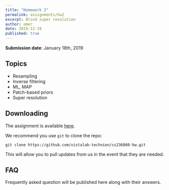 ```yaml
---
title: "Homework 2"
permalink: assignments/hw2
excerpt: Blind super resolution
author: omer
date: 2019-12-19
published: true
---
```


**Submission date**: January 18th, 2019

## Topics

- Resampling
- Inverse filtering
- ML, MAP
- Patch-based priors
- Super resolution

## Downloading

The assignment is available
[here](https://github.com/vistalab-technion/cs236860-hw/tree/master/hw2).

We recommend you use `git` to clone the repo:
```shell
git clone https://github.com/vistalab-technion/cs236860-hw.git
```
This will allow you to pull updates from us in the event that they are needed.

## FAQ

Frequently asked question will be published here along with their answers.
